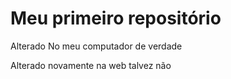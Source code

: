 # Meu primeiro repositório

Alterado No meu computador de verdade

Alterado novamente na web talvez não
